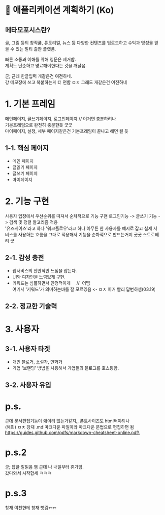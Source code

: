 # 📝 애플리케이션 계획하기 (Ko)
## 메타모포시스란?
글, 그림 등의 창작품, 튜토리얼, 뉴스 등 다양한 컨텐츠를 업로드하고 수익과 명성을 얻을 수 있는 멀티 출판 플랫폼.

빠른 소통과 이해를 위해 영문은 제거함.\
계획도 단순하고 명료해야한다는 것을 깨달음.

굳; 근데 한글입력 개같은건 여전하네.\
걍 메모장에 쓰고 복붙하는게 더 편함 ㅁㅊ 그래도 개같은건 여전하네

# 1. 기본 프레임
메인페이지, 글쓰기페이지, 로그인페이지 // 이거면 충분하려나\
기본프레임으로 완전히 충분한듯 굿굿\
마이페이지, 설정, 세부 페이지같은건 기본프레임이 끝나고 해면 될 듯
## 1-1. 핵심 페이지
* 메인 페이지
* 글읽기 페이지
* 글쓰기 페이지
* 마이페이지

# 2. 기능 구현
사용자 입장에서 우선순위를 따져서 순차적으로 기능 구현
로그인기능 -> 글쓰기 기능 -> 검색 및 정렬 알고리즘 적용\
'유즈케이스'라고 하나 '워크플로우'라고 하나 아무튼 한 사용자를 예시로 잡고 실제 서비스를 사용하는 흐름을 그대로 적용해서 기능을 순차적으로 만드는거지 굿굿 스트로베리 굿

## 2-1. 감성 충전
* 웹서비스의 전반적인 느낌을 잡는다.
* UI와 디자인을 느낌있게 구현.
* 키워드는 심플하면서 안정적이게      //  어떰\
여기서 '키워드'가 의미하는바를 잘 모르겠음 <- ㅁㅊ 이거 빨리 답변하셈(03.19)

## 2-2. 정교한 기술력

# 3. 사용자
## 3-1. 사용자 타겟
* 개인
블로거, 소설가, 만화가
* 기업
'브랜딩' 방법을 사용해서 기업들의 블로그를 호스팅함.

## 3-2. 사용자 유입


# p.s.
근데 문서편집기능이 왜이리 없는거같지,, 폰트사이즈도 html써야되나\
(해민) ㅁㅊ 창재 .md 마크다운 파일이라 마크다운 문법으로 편집하면 됨\
https://guides.github.com/pdfs/markdown-cheatsheet-online.pdf\

# p.s.2
굳; 답글 잘읽음 햄 근데 나 내일부터 휴가임.\
갔다와서 시작합세 ㅋㅋㅋ

# p.s.3
창재 여친한테 창재 뺏김ㅠㅠ
